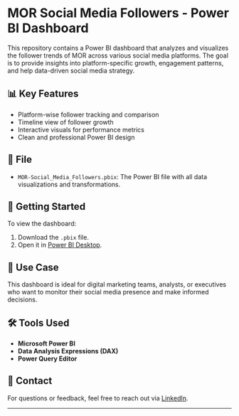 # MOR Social Media Followers - Power BI Dashboard

This repository contains a Power BI dashboard that analyzes and visualizes the follower trends of MOR across various social media platforms. The goal is to provide insights into platform-specific growth, engagement patterns, and help data-driven social media strategy.

## 📊 Key Features

- Platform-wise follower tracking and comparison
- Timeline view of follower growth
- Interactive visuals for performance metrics
- Clean and professional Power BI design

## 🧩 File

- `MOR-Social_Media_Followers.pbix`: The Power BI file with all data visualizations and transformations.

## 🚀 Getting Started

To view the dashboard:

1. Download the `.pbix` file.
2. Open it in [Power BI Desktop](https://powerbi.microsoft.com/en-us/desktop/).

## 📌 Use Case

This dashboard is ideal for digital marketing teams, analysts, or executives who want to monitor their social media presence and make informed decisions.

## 🛠️ Tools Used

- **Microsoft Power BI**
- **Data Analysis Expressions (DAX)**
- **Power Query Editor**

## 📧 Contact

For questions or feedback, feel free to reach out via [LinkedIn](https://www.linkedin.com/in/dverma2001).

---
